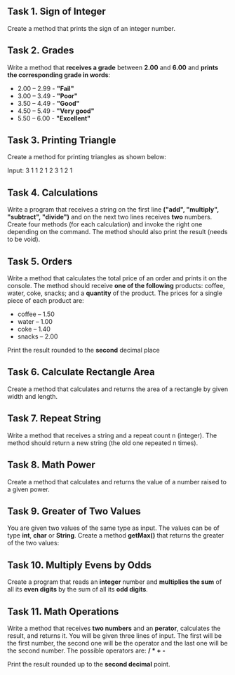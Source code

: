 ## Task 1. Sign of Integer

Create a method that prints the sign of an integer number.



## Task 2. Grades

Write a method that **receives a grade** between **2.00** and **6.00** and **prints the corresponding grade in words**:
- 2.00 – 2.99 - **"Fail"**
- 3.00 – 3.49 - **"Poor"**
- 3.50 – 4.49 - **"Good"**
- 4.50 – 5.49 - **"Very good"**
- 5.50 – 6.00 - **"Excellent"**



## Task 3. Printing Triangle

Create a method for printing triangles as shown below:

Input: 3
1
1 2
1 2 3
1 2
1



## Task 4. Calculations

Write a program that receives a string on the first line **("add", "multiply", "subtract", "divide")** and on the next two lines receives **two** numbers. Create four methods (for each calculation) and invoke the right one depending on the command. The method should also print the result (needs to be void).



## Task 5. Orders

Write a method that calculates the total price of an order and prints it on the console. The method should receive **one of the following** products: coffee, water, coke, snacks; and a **quantity** of the product. The prices for a single piece of each product are:
- coffee – 1.50
- water – 1.00
- coke – 1.40
- snacks – 2.00

Print the result rounded to the **second** decimal place



## Task 6. Calculate Rectangle Area 
Create a method that calculates and returns the area of a rectangle by given width and length.



## Task 7. Repeat String

Write a method that receives a string and a repeat count n (integer). The method should return a new string (the old one repeated n times).



## Task 8. Math Power

Create a method that calculates and returns the value of a number raised to a given power.



## Task 9. Greater of Two Values

You are given two values of the same type as input. The values can be of type **int**, **char** or **String**. Create a method **getMax()** that returns the greater of the two values:



## Task 10. Multiply Evens by Odds

Create a program that reads an **integer** number and **multiplies the sum** of all its **even digits** by the sum of all its **odd digits**.



## Task 11. Math Operations

Write a method that receives **two numbers** and an **perator**, calculates the result, and returns it. You will be given three lines of input. The first will be the first number, the second one will be the operator and the last one will be the second number. The possible operators are: **/ * + -**

Print the result rounded up to the **second decimal** point.